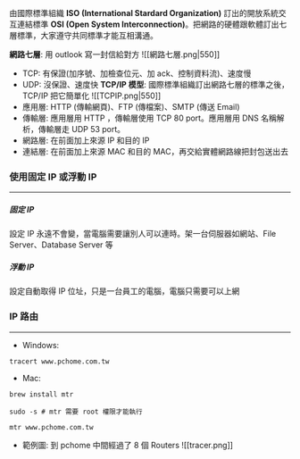 
由國際標準組織 **ISO (International Stardard Organization)** 訂出的開放系統交互連結標準 **OSI (Open System Interconnection)**。把網路的硬體跟軟體訂出七層標準，大家遵守共同標準才能互相溝通。

**網路七層**: 用 outlook 寫一封信給對方
![[網路七層.png|550]]
- TCP: 有保證(加序號、加檢查位元、加 ack、控制資料流)、速度慢
- UDP: 沒保證、速度快
**TCP/IP 模型**: 國際標準組織訂出網路七層的標準之後，TCP/IP 把它簡單化
![[TCPIP.png|550]]
- 應用層: HTTP (傳輸網頁)、FTP (傳檔案)、SMTP (傳送 Email)
- 傳輸層: 應用層用 HTTP ，傳輸層使用 TCP 80 port。應用層用 DNS 名稱解析，傳輸層走 UDP 53 port。
- 網路層: 在前面加上來源 IP 和目的 IP
- 連結層: 在前面加上來源 MAC 和目的 MAC，再交給實體網路線把封包送出去
### 使用固定 IP 或浮動 IP
---
##### 固定 IP
設定 IP 永遠不會變，當電腦需要讓別人可以連時。架一台伺服器如網站、File Server、Database Server 等
##### 浮動 IP
設定自動取得 IP 位址，只是一台員工的電腦，電腦只需要可以上網
### IP 路由
---
- Windows:
```shell
tracert www.pchome.com.tw
```
- Mac:
```shell
brew install mtr
```
```shell
sudo -s # mtr 需要 root 權限才能執行
```
```shell
mtr www.pchome.com.tw
```
- 範例圖: 到 pchome 中間經過了 8 個 Routers
![[tracer.png]]
